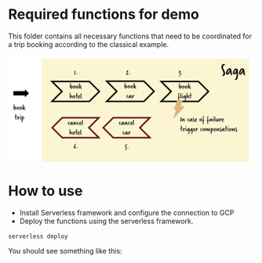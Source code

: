 # Required functions for demo

This folder contains all necessary functions that need to be coordinated for a trip booking according to the classical example.

![Overview](../../overview.png)

# How to use

* Install Serverless framework and configure the connection to GCP
* Deploy the functions using the serverless framework.

```
serverless deploy
```

You should see something like this:

```

```